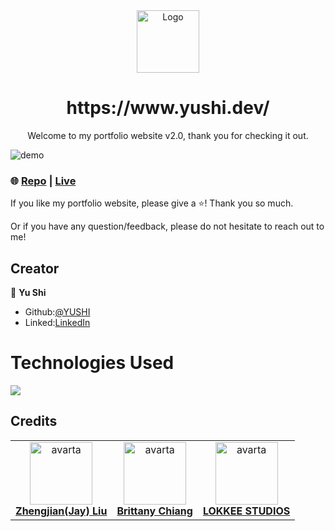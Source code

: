 <div align="center">
  <img alt="Logo" src="https://user-images.githubusercontent.com/75753187/197651348-b0160196-7401-4102-aa0c-4f916d5cdd68.png" width="100" />
</div>
<h1 align="center">
  https://www.yushi.dev/
</h1>
<p align="center">
Welcome to my portfolio website v2.0, thank you for checking it out. 
</p>

![demo](https://user-images.githubusercontent.com/75753187/197652185-e4576710-8121-4a0d-a683-11985dc4e470.png)

### 🌐 [Repo](https://github.com/yushi1007/Portfolio-Website-2.0) | [Live](https://www.yushi.dev/) 

If you like my portfolio website, please give a ⭐️! Thank you so much.

Or if you have any question/feedback, please do not hesitate to reach out to me! 

## Creator

👤 **Yu Shi**

- Github:[@YUSHI](https://github.com/yushi1007) 
- Linked:[LinkedIn](https://www.linkedin.com/in/yushi95/)

# Technologies Used

![](https://img.shields.io/badge/React-20232A?style=for-the-badge&logo=react&logoColor=61DAFB)

## Credits

<table align="center">
    <tr>
        <td align="center"><a href="https://zhengjianliu.com/"><img src="https://user-images.githubusercontent.com/75753187/119867297-b9e02a80-beeb-11eb-86b4-607b16764164.jpeg" width="100px;" alt="avarta"/><br/><b>Zhengjian(Jay) Liu</b></a><br/></td>
        <td align="center"><a href="https://brittanychiang.com/"><img src="https://user-images.githubusercontent.com/75753187/197653033-d332c956-bd45-4169-a6d2-d7a0636a884b.jpeg" width="100px;" alt="avarta"/><br/><b>Brittany Chiang</b></a><br/></td>
        <td align="center"><a href="https://lokkeestudios.com/"><img src="https://user-images.githubusercontent.com/75753187/197653083-7d9733e6-f142-48b0-8530-3fa85ba746bd.png" width="100px;" alt="avarta"/><br/><b>LOKKEE STUDIOS</b></a><br/></td>
    </tr>
</table>